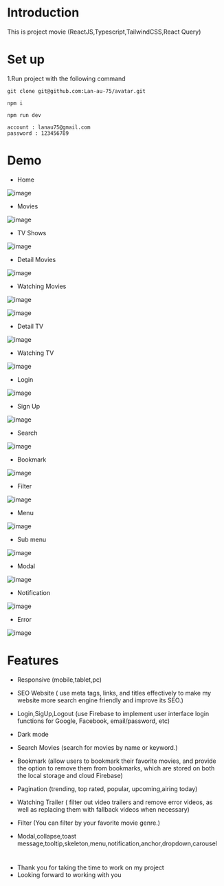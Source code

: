 # Introduction

This is project movie (ReactJS,Typescript,TailwindCSS,React Query)

# Set up

1.Run project with the following command

```
git clone git@github.com:Lan-au-75/avatar.git

npm i

npm run dev

account : lanau75@gmail.com
password : 123456789

```

# Demo

-   Home

![image](https://user-images.githubusercontent.com/78949030/224016882-3cfeec99-c7e6-4734-8936-e2018ea0348c.png)

-   Movies

![image](https://user-images.githubusercontent.com/78949030/224012901-ce43d222-913b-4336-8033-c1f090551951.png)

-   TV Shows

![image](https://user-images.githubusercontent.com/78949030/224013320-b31adb50-ae75-4009-b323-274f7f98632d.png)

-   Detail Movies

![image](https://user-images.githubusercontent.com/78949030/224013822-88786b2e-be7c-4a5f-9e2f-7293aa89d24c.png)

-   Watching Movies

![image](https://user-images.githubusercontent.com/78949030/224014192-a7b96172-aa0a-4538-ab98-1744b2d32d8b.png)

![image](https://user-images.githubusercontent.com/78949030/224014312-6880f810-acc9-419f-bd7e-7b415dd9023f.png)

-   Detail TV

![image](https://user-images.githubusercontent.com/78949030/224014740-749ddb30-4faf-455b-819d-f88460fb2378.png)

-   Watching TV

![image](https://user-images.githubusercontent.com/78949030/224015077-3a2d48f3-4ca2-4f4a-a4db-4c66d2d8acaa.png)

-   Login

![image](https://user-images.githubusercontent.com/78949030/224015573-5bb58238-2198-4ad9-a686-dc9b54347023.png)

-   Sign Up

![image](https://user-images.githubusercontent.com/78949030/224015904-879b5029-e815-4934-8489-31dd823a0b98.png)

-   Search

![image](https://user-images.githubusercontent.com/78949030/225592303-9d597693-2fbf-4956-a970-11085fcbcba1.png)

-   Bookmark

![image](https://user-images.githubusercontent.com/78949030/225593725-c40609c6-e7d9-4cd7-a2ce-9c1847c2ddff.png)

-   Filter

![image](https://user-images.githubusercontent.com/78949030/225594161-c48c0b8f-f9a7-423e-8ab4-ab69000f43b9.png)

-   Menu

![image](https://user-images.githubusercontent.com/78949030/225592777-0490d8b5-69e4-44a4-be20-a830cd8b8622.png)

-   Sub menu

![image](https://user-images.githubusercontent.com/78949030/225592533-c072e88f-0f83-42bd-b751-07307fb552b4.png)

-   Modal

![image](https://user-images.githubusercontent.com/78949030/225597369-c4a0ebb0-337b-4065-8bf3-c38861775fb0.png)

-   Notification

![image](https://user-images.githubusercontent.com/78949030/225593355-f593daaa-c6bc-4469-9176-841a6687424f.png)

-   Error

![image](https://user-images.githubusercontent.com/78949030/224013615-54595a77-6d51-474b-83cf-acec99df8c25.png)

# Features

-   Responsive (mobile,tablet,pc)

-   SEO Website ( use meta tags, links, and titles effectively to make my website more search engine friendly and improve its SEO.)

-   Login,SigUp,Logout (use Firebase to implement user interface login functions for Google, Facebook, email/password, etc)

-   Dark mode

-   Search Movies (search for movies by name or keyword.)

-   Bookmark (allow users to bookmark their favorite movies, and provide the option to remove them from bookmarks, which are stored on both the local storage and cloud Firebase)

-   Pagination (trending, top rated, popular, upcoming,airing today)

-   Watching Trailer (
    filter out video trailers and remove error videos, as well as replacing them with fallback videos when necessary)

-   Filter (You can filter by your favorite movie genre.)

-   Modal,collapse,toast message,tooltip,skeleton,menu,notification,anchor,dropdown,carousel

#

-   Thank you for taking the time to work on my project
-   Looking forward to working with you
